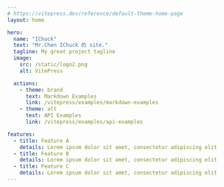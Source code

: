 ```yaml
---
# https://vitepress.dev/reference/default-theme-home-page
layout: home

hero:
  name: "IChuck"
  text: "Mr.Chen IChuck 的 site."
  tagline: My great project tagline
  image:
    src: /static/logo2.png
    alt: VitePress

  actions:
    - theme: brand
      text: Markdown Examples
      link: /vitepress/examples/markdown-examples
    - theme: alt
      text: API Examples
      link: /vitepress/examples/api-examples

features:
  - title: Feature A
    details: Lorem ipsum dolor sit amet, consectetur adipiscing elit
  - title: Feature B
    details: Lorem ipsum dolor sit amet, consectetur adipiscing elit
  - title: Feature C
    details: Lorem ipsum dolor sit amet, consectetur adipiscing elit
---
```

